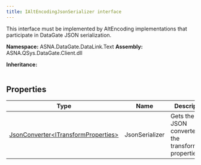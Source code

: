 ```yaml
---
title: IAltEncodingJsonSerializer interface
---
```


This interface must be implemented by AltEncoding implementations that
participate in DataGate JSON serialization.

**Namespace:** ASNA.DataGate.DataLink.Text
**Assembly:** ASNA.QSys.DataGate.Client.dll

**Inheritance:** 
<br>
<br>

## Properties

| Type | Name | Description
| --- | --- | --- 
| [JsonConverter\<ITransformProperties\>](https://learn.microsoft.com/en-us/dotnet/api/system.text.json.serialization.jsonconverter-1?view=net-8.0) | JsonSerializer | Gets the JSON converter for the transformation properties. |
